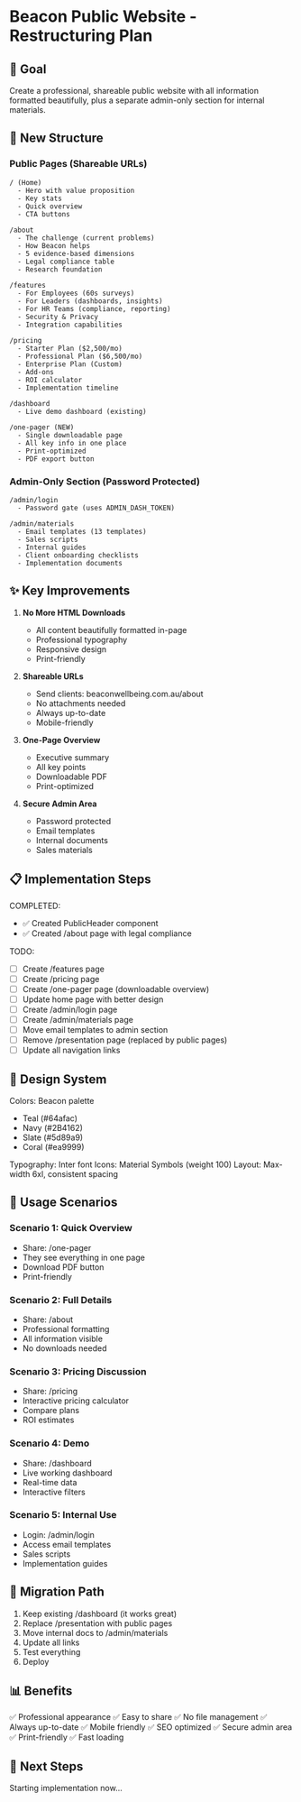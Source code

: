 # Beacon Public Website - Restructuring Plan

## 🎯 Goal
Create a professional, shareable public website with all information formatted beautifully, 
plus a separate admin-only section for internal materials.

## 📄 New Structure

### Public Pages (Shareable URLs)
```
/ (Home)
  - Hero with value proposition
  - Key stats
  - Quick overview
  - CTA buttons

/about
  - The challenge (current problems)
  - How Beacon helps
  - 5 evidence-based dimensions
  - Legal compliance table
  - Research foundation

/features
  - For Employees (60s surveys)
  - For Leaders (dashboards, insights)
  - For HR Teams (compliance, reporting)
  - Security & Privacy
  - Integration capabilities

/pricing
  - Starter Plan ($2,500/mo)
  - Professional Plan ($6,500/mo)
  - Enterprise Plan (Custom)
  - Add-ons
  - ROI calculator
  - Implementation timeline

/dashboard
  - Live demo dashboard (existing)

/one-pager (NEW)
  - Single downloadable page
  - All key info in one place
  - Print-optimized
  - PDF export button
```

### Admin-Only Section (Password Protected)
```
/admin/login
  - Password gate (uses ADMIN_DASH_TOKEN)

/admin/materials
  - Email templates (13 templates)
  - Sales scripts
  - Internal guides
  - Client onboarding checklists
  - Implementation documents
```

## ✨ Key Improvements

1. **No More HTML Downloads**
   - All content beautifully formatted in-page
   - Professional typography
   - Responsive design
   - Print-friendly

2. **Shareable URLs**
   - Send clients: beaconwellbeing.com.au/about
   - No attachments needed
   - Always up-to-date
   - Mobile-friendly

3. **One-Page Overview**
   - Executive summary
   - All key points
   - Downloadable PDF
   - Print-optimized

4. **Secure Admin Area**
   - Password protected
   - Email templates
   - Internal documents
   - Sales materials

## 📋 Implementation Steps

COMPLETED:
- ✅ Created PublicHeader component
- ✅ Created /about page with legal compliance

TODO:
- [ ] Create /features page
- [ ] Create /pricing page
- [ ] Create /one-pager page (downloadable overview)
- [ ] Update home page with better design
- [ ] Create /admin/login page
- [ ] Create /admin/materials page
- [ ] Move email templates to admin section
- [ ] Remove /presentation page (replaced by public pages)
- [ ] Update all navigation links

## 🎨 Design System

Colors: Beacon palette
- Teal (#64afac)
- Navy (#2B4162)
- Slate (#5d89a9)
- Coral (#ea9999)

Typography: Inter font
Icons: Material Symbols (weight 100)
Layout: Max-width 6xl, consistent spacing

## 📧 Usage Scenarios

### Scenario 1: Quick Overview
- Share: /one-pager
- They see everything in one page
- Download PDF button
- Print-friendly

### Scenario 2: Full Details
- Share: /about
- Professional formatting
- All information visible
- No downloads needed

### Scenario 3: Pricing Discussion
- Share: /pricing
- Interactive pricing calculator
- Compare plans
- ROI estimates

### Scenario 4: Demo
- Share: /dashboard
- Live working dashboard
- Real-time data
- Interactive filters

### Scenario 5: Internal Use
- Login: /admin/login
- Access email templates
- Sales scripts
- Implementation guides

## 🔄 Migration Path

1. Keep existing /dashboard (it works great)
2. Replace /presentation with public pages
3. Move internal docs to /admin/materials
4. Update all links
5. Test everything
6. Deploy

## 📊 Benefits

✅ Professional appearance
✅ Easy to share
✅ No file management
✅ Always up-to-date
✅ Mobile friendly
✅ SEO optimized
✅ Secure admin area
✅ Print-friendly
✅ Fast loading

## 🚀 Next Steps

Starting implementation now...

